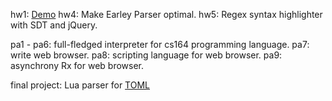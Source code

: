 hw1: [Demo](http://knd.github.io/2013/01/29/the-first-assignment-in-spring.com/)
hw4: Make Earley Parser optimal.
hw5: Regex syntax highlighter with SDT and jQuery.

pa1 - pa6: full-fledged interpreter for cs164 programming language.
pa7: write web browser.
pa8: scripting language for web browser.
pa9: asynchrony Rx for web browser.

final project: Lua parser for [TOML](https://github.com/mojombo/toml)

